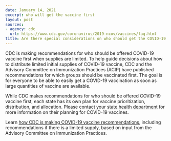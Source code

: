 ```yaml
---
date: January 14, 2021
excerpt: who will get the vaccine first
layout: post
sources:
- agency: cdc
  url: https://www.cdc.gov/coronavirus/2019-ncov/vaccines/faq.html
title: Are there special considerations on who should get the COVID-19 vaccine first?
---
```


CDC is making recommendations for who should be offered COVID-19 vaccine first when supplies are limited. To help guide decisions about how to distribute limited initial supplies of COVID-19 vaccine, CDC and the Advisory Committee on Immunization Practices (ACIP) have published recommendations for which groups should be vaccinated first. The goal is for everyone to be able to easily get a COVID-19 vaccination as soon as large quantities of vaccine are available.

While CDC makes recommendations for who should be offered COVID-19 vaccine first, each state has its own plan for vaccine prioritization, distribution, and allocation. Please contact your [state health department](https://www.cdc.gov/publichealthgateway/healthdirectories/healthdepartments.html) for more information on their planning for COVID-19 vaccines.

Learn [how CDC is making COVID-19 vaccine recommendations](https://www.cdc.gov/coronavirus/2019-ncov/vaccines/recommendations-process.html), including recommendations if there is a limited supply, based on input from the Advisory Committee on Immunization Practices.

